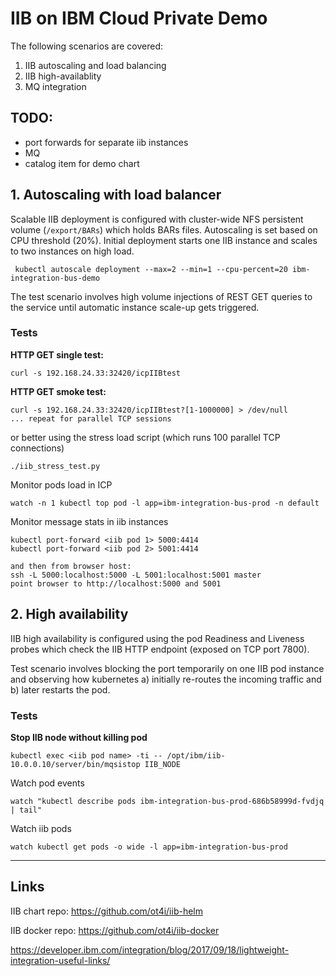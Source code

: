 # IIB on IBM Cloud Private Demo

The following scenarios are covered:

1. IIB autoscaling and load balancing
2. IIB high-availablity
3. MQ integration

## TODO:

- port forwards for separate iib instances
- MQ
- catalog item for demo chart


## 1. Autoscaling with load balancer

Scalable IIB deployment is configured with cluster-wide NFS persistent volume (`/export/BARs`) which holds BARs files. Autoscaling is set based on CPU threshold (20%). Initial deployment starts one IIB instance and scales to two instances on high load. 

     kubectl autoscale deployment --max=2 --min=1 --cpu-percent=20 ibm-integration-bus-demo

The test scenario involves high volume injections of REST GET queries to the service until automatic instance scale-up gets triggered.

### Tests

**HTTP GET single test:**

	curl -s 192.168.24.33:32420/icpIIBtest

**HTTP GET smoke test:**

	curl -s 192.168.24.33:32420/icpIIBtest?[1-1000000] > /dev/null
    ... repeat for parallel TCP sessions

or better using the stress load script (which runs 100 parallel TCP connections)
    
    ./iib_stress_test.py


Monitor pods load in ICP
	
	watch -n 1 kubectl top pod -l app=ibm-integration-bus-prod -n default


Monitor message stats in iib instances

    kubectl port-forward <iib pod 1> 5000:4414
    kubectl port-forward <iib pod 2> 5001:4414

    and then from browser host:
    ssh -L 5000:localhost:5000 -L 5001:localhost:5001 master
    point browser to http://localhost:5000 and 5001


## 2. High availability

IIB high availability is configured using the pod Readiness and Liveness probes which check the IIB HTTP endpoint (exposed on TCP port 7800).

Test scenario involves blocking the port temporarily on one IIB pod instance and observing how kubernetes a) initially re-routes the incoming traffic and b) later restarts the pod.

### Tests

**Stop IIB node without killing pod**

    kubectl exec <iib pod name> -ti -- /opt/ibm/iib-10.0.0.10/server/bin/mqsistop IIB_NODE


<!-- Block incoming port using IPtables:

    kubectl exec <iib pod> -- /sbin/iptables -A INPUT -p tcp --destination-port 7800 -j DROP -->

Watch pod events

    watch "kubectl describe pods ibm-integration-bus-prod-686b58999d-fvdjq | tail"

Watch iib pods

    watch kubectl get pods -o wide -l app=ibm-integration-bus-prod
---

## Links
IIB chart repo:
https://github.com/ot4i/iib-helm

IIB docker repo:
https://github.com/ot4i/iib-docker

https://developer.ibm.com/integration/blog/2017/09/18/lightweight-integration-useful-links/